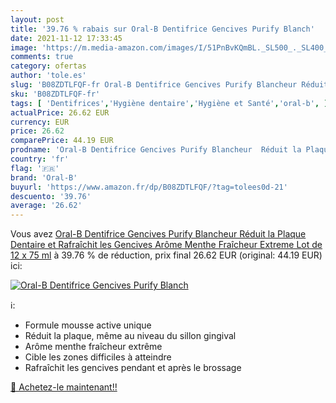 ```yaml
---
layout: post
title: '39.76 % rabais sur Oral-B Dentifrice Gencives Purify Blanch'
date: 2021-11-12 17:33:45
image: 'https://m.media-amazon.com/images/I/51PnBvKQmBL._SL500_._SL400_.jpg'
comments: true
category: ofertas
author: 'tole.es'
slug: 'B08ZDTLFQF-fr Oral-B Dentifrice Gencives Purify Blancheur Réduit la...'
sku: 'B08ZDTLFQF-fr'
tags: [ 'Dentifrices','Hygiène dentaire','Hygiène et Santé','oral-b', ]
actualPrice: 26.62 EUR
currency: EUR
price: 26.62
comparePrice: 44.19 EUR
prodname: 'Oral-B Dentifrice Gencives Purify Blancheur  Réduit la Plaque Dentaire et Rafraîchit les Gencives  Arôme Menthe Fraîcheur Extreme  Lot de 12 x 75 ml'
country: 'fr'
flag: '🇫🇷'
brand: 'Oral-B'
buyurl: 'https://www.amazon.fr/dp/B08ZDTLFQF/?tag=tolees0d-21'
descuento: '39.76'
average: '26.62'
---
```


Vous avez [Oral-B Dentifrice Gencives Purify Blancheur  Réduit la Plaque Dentaire et Rafraîchit les Gencives  Arôme Menthe Fraîcheur Extreme  Lot de 12 x 75 ml](https://www.amazon.fr/dp/B08ZDTLFQF/?tag=tolees0d-21)  à  39.76 % de réduction, prix final  26.62 EUR (original: 44.19 EUR) ici:

[![Oral-B Dentifrice Gencives Purify Blanch](https://m.media-amazon.com/images/I/51PnBvKQmBL._SL500_._SL400_.jpg)](https://www.amazon.fr/dp/B08ZDTLFQF/?tag=tolees0d-21)

ℹ️:

- Formule mousse active unique
- Réduit la plaque, même au niveau du sillon gingival
- Arôme menthe fraîcheur extrême
- Cible les zones difficiles à atteindre
- Rafraîchit les gencives pendant et après le brossage

[🛒 Achetez-le maintenant!!](https://www.amazon.fr/dp/B08ZDTLFQF/?tag=tolees0d-21)
